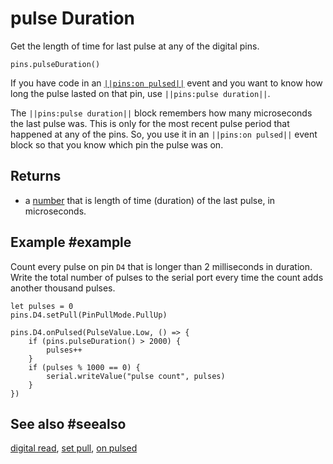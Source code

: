 # pulse Duration

Get the length of time for last pulse at any of the digital pins.

```sig
pins.pulseDuration()
```

If you have code in an [``||pins:on pulsed||``](/reference/pins/on-pulsed) event and you want to know how long the pulse lasted on that pin, use ``||pins:pulse duration||``. 

The ``||pins:pulse duration||`` block remembers how many microseconds the last pulse was. This is only for the most
recent pulse period that happened at any of the pins. So, you use it in an ``||pins:on pulsed||`` event block so that
you know which pin the pulse was on.

## Returns

* a [number](/types/number) that is length of time (duration) of the last pulse, in microseconds.

## Example #example

Count every pulse on pin `D4` that is longer than 2 milliseconds in duration. Write the total
number of pulses to the serial port every time the count adds another thousand pulses.

```blocks
let pulses = 0
pins.D4.setPull(PinPullMode.PullUp)

pins.D4.onPulsed(PulseValue.Low, () => {
    if (pins.pulseDuration() > 2000) {
        pulses++
    }
    if (pulses % 1000 == 0) {
        serial.writeValue("pulse count", pulses)
    }
})
```

## See also #seealso

[digital read](/reference/pins/digital-read), [set pull](/reference/pins/set-pull),
[on pulsed](/reference/pins/on-pulsed)